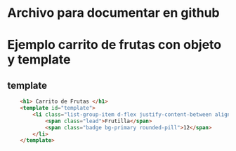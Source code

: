 # Archivo para documentar en github
# Ejemplo carrito de frutas con objeto y template

## template
```html
    <h1> Carrito de Frutas </h1>
    <template id="template">
        <li class="list-group-item d-flex justify-content-between align-items-center ">
            <span class="lead">Frutilla</span>
            <span class="badge bg-primary rounded-pill">12</span>
        </li>
    </template>
```

